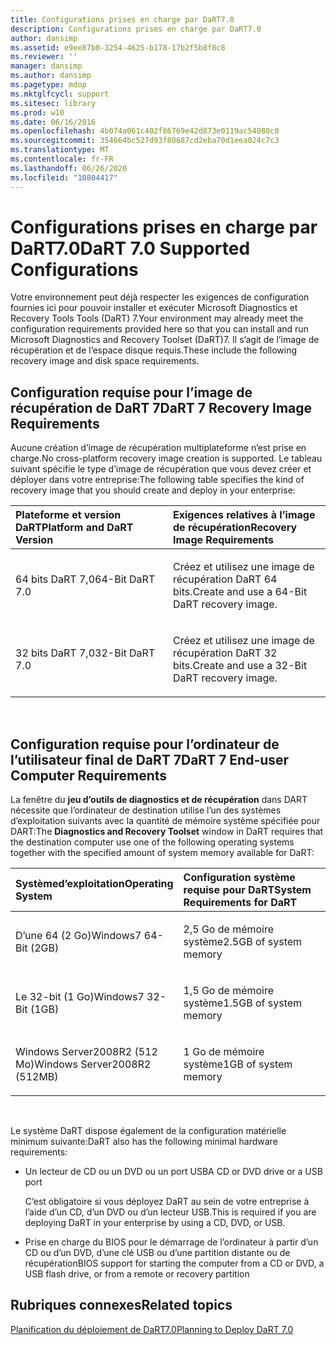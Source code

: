 ```yaml
---
title: Configurations prises en charge par DaRT7.0
description: Configurations prises en charge par DaRT7.0
author: dansimp
ms.assetid: e9ee87b0-3254-4625-b178-17b2f5b8f8c8
ms.reviewer: ''
manager: dansimp
ms.author: dansimp
ms.pagetype: mdop
ms.mktglfcycl: support
ms.sitesec: library
ms.prod: w10
ms.date: 06/16/2016
ms.openlocfilehash: 4b074a061c402f86769e42d873e0119ac54080c0
ms.sourcegitcommit: 354664bc527d93f80687cd2eba70d1eea024c7c3
ms.translationtype: MT
ms.contentlocale: fr-FR
ms.lasthandoff: 06/26/2020
ms.locfileid: "10804417"
---
```

# <span data-ttu-id="6b60e-103">Configurations prises en charge par DaRT7.0</span><span class="sxs-lookup"><span data-stu-id="6b60e-103">DaRT 7.0 Supported Configurations</span></span>


<span data-ttu-id="6b60e-104">Votre environnement peut déjà respecter les exigences de configuration fournies ici pour pouvoir installer et exécuter Microsoft Diagnostics et Recovery Tools Tools (DaRT) 7.</span><span class="sxs-lookup"><span data-stu-id="6b60e-104">Your environment may already meet the configuration requirements provided here so that you can install and run Microsoft Diagnostics and Recovery Toolset (DaRT)7.</span></span> <span data-ttu-id="6b60e-105">Il s’agit de l’image de récupération et de l’espace disque requis.</span><span class="sxs-lookup"><span data-stu-id="6b60e-105">These include the following recovery image and disk space requirements.</span></span>

## <span data-ttu-id="6b60e-106">Configuration requise pour l’image de récupération de DaRT 7</span><span class="sxs-lookup"><span data-stu-id="6b60e-106">DaRT 7 Recovery Image Requirements</span></span>


<span data-ttu-id="6b60e-107">Aucune création d’image de récupération multiplateforme n’est prise en charge.</span><span class="sxs-lookup"><span data-stu-id="6b60e-107">No cross-platform recovery image creation is supported.</span></span> <span data-ttu-id="6b60e-108">Le tableau suivant spécifie le type d’image de récupération que vous devez créer et déployer dans votre entreprise:</span><span class="sxs-lookup"><span data-stu-id="6b60e-108">The following table specifies the kind of recovery image that you should create and deploy in your enterprise:</span></span>

<table>
<colgroup>
<col width="50%" />
<col width="50%" />
</colgroup>
<thead>
<tr class="header">
<th align="left"><span data-ttu-id="6b60e-109">Plateforme et version DaRT</span><span class="sxs-lookup"><span data-stu-id="6b60e-109">Platform and DaRT Version</span></span></th>
<th align="left"><span data-ttu-id="6b60e-110">Exigences relatives à l’image de récupération</span><span class="sxs-lookup"><span data-stu-id="6b60e-110">Recovery Image Requirements</span></span></th>
</tr>
</thead>
<tbody>
<tr class="odd">
<td align="left"><p><span data-ttu-id="6b60e-111">64 bits DaRT 7,0</span><span class="sxs-lookup"><span data-stu-id="6b60e-111">64-Bit DaRT 7.0</span></span></p></td>
<td align="left"><p><span data-ttu-id="6b60e-112">Créez et utilisez une image de récupération DaRT 64 bits.</span><span class="sxs-lookup"><span data-stu-id="6b60e-112">Create and use a 64-Bit DaRT recovery image.</span></span></p></td>
</tr>
<tr class="even">
<td align="left"><p><span data-ttu-id="6b60e-113">32 bits DaRT 7,0</span><span class="sxs-lookup"><span data-stu-id="6b60e-113">32-Bit DaRT 7.0</span></span></p></td>
<td align="left"><p><span data-ttu-id="6b60e-114">Créez et utilisez une image de récupération DaRT 32 bits.</span><span class="sxs-lookup"><span data-stu-id="6b60e-114">Create and use a 32-Bit DaRT recovery image.</span></span></p></td>
</tr>
</tbody>
</table>

 

## <span data-ttu-id="6b60e-115">Configuration requise pour l’ordinateur de l’utilisateur final de DaRT 7</span><span class="sxs-lookup"><span data-stu-id="6b60e-115">DaRT 7 End-user Computer Requirements</span></span>


<span data-ttu-id="6b60e-116">La fenêtre du **jeu d’outils de diagnostics et de récupération** dans DART nécessite que l’ordinateur de destination utilise l’un des systèmes d’exploitation suivants avec la quantité de mémoire système spécifiée pour DART:</span><span class="sxs-lookup"><span data-stu-id="6b60e-116">The **Diagnostics and Recovery Toolset** window in DaRT requires that the destination computer use one of the following operating systems together with the specified amount of system memory available for DaRT:</span></span>

<table>
<colgroup>
<col width="50%" />
<col width="50%" />
</colgroup>
<thead>
<tr class="header">
<th align="left"><span data-ttu-id="6b60e-117">Systèmed’exploitation</span><span class="sxs-lookup"><span data-stu-id="6b60e-117">Operating System</span></span></th>
<th align="left"><span data-ttu-id="6b60e-118">Configuration système requise pour DaRT</span><span class="sxs-lookup"><span data-stu-id="6b60e-118">System Requirements for DaRT</span></span></th>
</tr>
</thead>
<tbody>
<tr class="odd">
<td align="left"><p><span data-ttu-id="6b60e-119">D’une 64 (2 Go)</span><span class="sxs-lookup"><span data-stu-id="6b60e-119">Windows7 64-Bit (2GB)</span></span></p></td>
<td align="left"><p><span data-ttu-id="6b60e-120">2,5 Go de mémoire système</span><span class="sxs-lookup"><span data-stu-id="6b60e-120">2.5GB of system memory</span></span></p></td>
</tr>
<tr class="even">
<td align="left"><p><span data-ttu-id="6b60e-121">Le 32-bit (1 Go)</span><span class="sxs-lookup"><span data-stu-id="6b60e-121">Windows7 32-Bit (1GB)</span></span></p></td>
<td align="left"><p><span data-ttu-id="6b60e-122">1,5 Go de mémoire système</span><span class="sxs-lookup"><span data-stu-id="6b60e-122">1.5GB of system memory</span></span></p></td>
</tr>
<tr class="odd">
<td align="left"><p><span data-ttu-id="6b60e-123">Windows Server2008R2 (512 Mo)</span><span class="sxs-lookup"><span data-stu-id="6b60e-123">Windows Server2008R2 (512MB)</span></span></p></td>
<td align="left"><p><span data-ttu-id="6b60e-124">1 Go de mémoire système</span><span class="sxs-lookup"><span data-stu-id="6b60e-124">1GB of system memory</span></span></p></td>
</tr>
</tbody>
</table>

 

<span data-ttu-id="6b60e-125">Le système DaRT dispose également de la configuration matérielle minimum suivante:</span><span class="sxs-lookup"><span data-stu-id="6b60e-125">DaRT also has the following minimal hardware requirements:</span></span>

-   <span data-ttu-id="6b60e-126">Un lecteur de CD ou un DVD ou un port USB</span><span class="sxs-lookup"><span data-stu-id="6b60e-126">A CD or DVD drive or a USB port</span></span>

    <span data-ttu-id="6b60e-127">C’est obligatoire si vous déployez DaRT au sein de votre entreprise à l’aide d’un CD, d’un DVD ou d’un lecteur USB.</span><span class="sxs-lookup"><span data-stu-id="6b60e-127">This is required if you are deploying DaRT in your enterprise by using a CD, DVD, or USB.</span></span>

-   <span data-ttu-id="6b60e-128">Prise en charge du BIOS pour le démarrage de l’ordinateur à partir d’un CD ou d’un DVD, d’une clé USB ou d’une partition distante ou de récupération</span><span class="sxs-lookup"><span data-stu-id="6b60e-128">BIOS support for starting the computer from a CD or DVD, a USB flash drive, or from a remote or recovery partition</span></span>

## <span data-ttu-id="6b60e-129">Rubriques connexes</span><span class="sxs-lookup"><span data-stu-id="6b60e-129">Related topics</span></span>


[<span data-ttu-id="6b60e-130">Planification du déploiement de DaRT7.0</span><span class="sxs-lookup"><span data-stu-id="6b60e-130">Planning to Deploy DaRT 7.0</span></span>](planning-to-deploy-dart-70.md)

 

 





